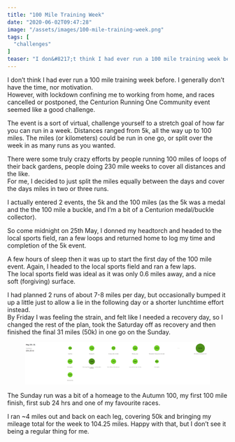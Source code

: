 ```yaml
---
title: "100 Mile Training Week"
date: "2020-06-02T09:47:28"
image: "/assets/images/100-mile-training-week.png"
tags: [
  "challenges"
]
teaser: "I don&#8217;t think I had ever run a 100 mile training week before. I generally don&#8217;t have the time, nor motivation.However, with lockdown confining me to working from home, and races cancelled or postponed, the Centurion Running One Community event seemed like a good challenge. The event is a sort of virtual, challenge yourself to [&hellip;]\n"
---
```

I don’t think I had ever run a 100 mile training week before. I generally don’t have the time, nor motivation.  
However, with lockdown confining me to working from home, and races cancelled or postponed, the Centurion Running One Community event seemed like a good challenge.

The event is a sort of virtual, challenge yourself to a stretch goal of how far you can run in a week. Distances ranged from 5k, all the way up to 100 miles. The miles (or kilometers) could be run in one go, or split over the week in as many runs as you wanted.

There were some truly crazy efforts by people running 100 miles of loops of their back gardens, people doing 230 mile weeks to cover all distances and the like.  
For me, I decided to just split the miles equally between the days and cover the days miles in two or three runs.

I actually entered 2 events, the 5k and the 100 miles (as the 5k was a medal and the the 100 mile a buckle, and I’m a bit of a Centurion medal/buckle collector).

So come midnight on 25th May, I donned my headtorch and headed to the local sports field, ran a few loops and returned home to log my time and completion of the 5k event.

A few hours of sleep then it was up to start the first day of the 100 mile event. Again, I headed to the local sports field and ran a few laps.  
The local sports field was ideal as it was only 0.6 miles away, and a nice soft (forgiving) surface.

I had planned 2 runs of about 7-8 miles per day, but occasionally bumped it up a little just to allow a lie in the following day or a shorter lunchtime effort instead.  
By Friday I was feeling the strain, and felt like I needed a recovery day, so I changed the rest of the plan, took the Saturday off as recovery and then finished the final 31 miles (50k) in one go on the Sunday.

<figure><img loading="lazy" decoding="async" src="assets/images/100-mile-training-week.png" alt=""></figure>

The Sunday run was a bit of a homeage to the Autumn 100, my first 100 mile finish, first sub 24 hrs and one of my favourite races.

I ran ~4 miles out and back on each leg, covering 50k and bringing my mileage total for the week to 104.25 miles. Happy with that, but I don’t see it being a regular thing for me.
